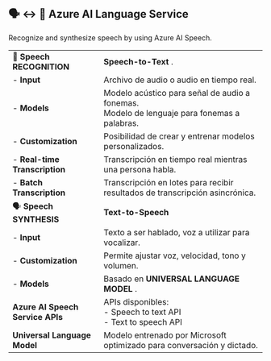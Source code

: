 ## 🗣 ↔ 🧾 Azure AI Language Service
Recognize and synthesize speech by using Azure AI Speech.

|                            |                                                                  |
|-----------------------------------|-----------------------------------------------------------------------------|
| 🧾 **Speech RECOGNITION**            |**Speech-to-Text**   .                                         |
|   - **Input**                     | Archivo de audio o audio en tiempo real.                                      |
|   - **Models**                    | Modelo acústico para señal de audio a fonemas.<br>Modelo de lenguaje para fonemas a palabras. |
|   - **Customization**             | Posibilidad de crear y entrenar modelos personalizados.                       |
|   - **Real-time Transcription**   | Transcripción en tiempo real mientras una persona habla.                      |
|   - **Batch Transcription**       | Transcripción en lotes para recibir resultados de transcripción asincrónica.  |
| 🗣 **Speech SYNTHESIS**              | **Text-to-Speech**                                       |
|   - **Input**                     | Texto a ser hablado, voz a utilizar para vocalizar.                          |
|   - **Customization**             | Permite ajustar voz, velocidad, tono y volumen.                               |
|   - **Models**                    | Basado en **UNIVERSAL LANGUAGE MODEL** . |
| **Azure AI Speech Service APIs**   | APIs disponibles:<br>- Speech to text API<br>- Text to speech API             |
| **Universal Language Model**      | Modelo entrenado por Microsoft optimizado para conversación y dictado.        |
